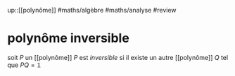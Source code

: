 up::[[polynôme]]
#maths/algèbre #maths/analyse #review 
# polynôme inversible
soit $P$ un [[polynôme]]
$P$ est _inversible_ si il existe un autre [[polynôme]] $Q$ tel que $PQ = \mathbb{1}$


